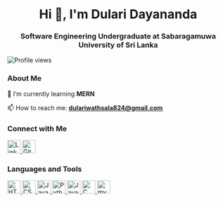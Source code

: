 <h1 align="center">Hi 👋, I'm Dulari Dayananda</h1>
<h3 align="center">Software Engineering Undergraduate at Sabaragamuwa University of Sri Lanka</h3>

![Profile views](https://komarev.com/ghpvc/?username=dwathsala&color=blue)

<!-- ![Language Stats](https://github-readme-stats.vercel.app/api/top-langs/?username=dwathsala&layout=pie&theme=github) -->

### About Me
🚀 I’m currently learning **MERN** 

📫 How to reach me: **dulariwathsala824@gmail.com**

### Connect with Me
<p>
  <a href="https://www.linkedin.com/in/dulari-dayananda-25b92a305" target="_blank">
    <img src="https://cdn.jsdelivr.net/gh/devicons/devicon/icons/linkedin/linkedin-original.svg" width="30" height="30" alt="LinkedIn">
  </a>
  <a href="https://github.com/dwathsala" target="_blank">
    <img src="https://cdn.jsdelivr.net/gh/devicons/devicon/icons/github/github-original.svg" width="30" height="30" alt="GitHub">
  </a>
</p>

### Languages and Tools
<p>
  <a href="https://www.w3schools.com/html/" target="_blank">
    <img src="https://cdn-icons-png.flaticon.com/128/888/888859.png" alt="HTML" width="30" height="30"/>
  </a>
  
  <a href="https://www.w3schools.com/css/" target="_blank">
    <img src="https://cdn-icons-png.flaticon.com/128/16183/16183567.png" alt="CSS" width="30" height="30"/>
  </a>
  
  <a href="https://www.w3schools.com/js/" target="_blank">
    <img src="https://cdn-icons-png.flaticon.com/128/5968/5968292.png" alt="JavaScript" width="30" height="30"/>
  </a>
  
  <a href="https://www.w3schools.com/python/" target="_blank">
    <img src="https://cdn-icons-png.flaticon.com/128/5968/5968350.png" alt="Python" width="30" height="30"/>
  </a>
  
  <a href="https://www.w3schools.com/java/" target="_blank">
    <img src="https://cdn-icons-png.flaticon.com/128/5968/5968282.png" alt="Java" width="30" height="30"/>
  </a>
  
  <a href="https://www.geeksforgeeks.org/c-programming-language/" target="_blank">
    <img src="https://static-00.iconduck.com/assets.00/c-plain-icon-894x1024-0mfgph47.png" alt="C" width="30" height="30"/>
  </a>

<a href="https://www.w3schools.com/MySQL/default.asp" target="_blank">
    <img src="https://pipedream.com/s.v0/app_1YMhwo/logo/orig" alt="mysql" width="30" height="30"/>
  </a>
</p>



